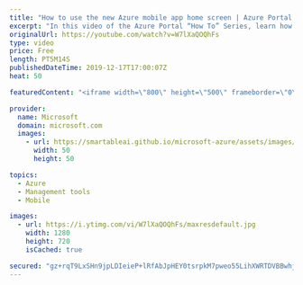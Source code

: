 ```yaml
---
title: "How to use the new Azure mobile app home screen | Azure Portal Series"
excerpt: "In this video of the Azure Portal “How To” Series, learn how to use the new Azure mobile app home screen to manage and monitor your resources on the go.   Try out these features in the Azure portal: https://portal.azure.com  Keep connected on Twitter: https://twitter.com/AzurePortal   And make sure to"
originalUrl: https://youtube.com/watch?v=W7lXaQOQhFs
type: video
price: Free
length: PT5M14S
publishedDateTime: 2019-12-17T17:00:07Z
heat: 50

featuredContent: "<iframe width=\"800\" height=\"500\" frameborder=\"0\" src=\"https://www.youtube.com/embed/W7lXaQOQhFs\" allow=\"accelerometer; autoplay; encrypted-media; gyroscope; picture-in-picture\" allowfullscreen></iframe>"

provider:
  name: Microsoft
  domain: microsoft.com
  images:
    - url: https://smartableai.github.io/microsoft-azure/assets/images/organizations/microsoft.com-50x50.jpg
      width: 50
      height: 50

topics:
  - Azure
  - Management tools
  - Mobile

images:
  - url: https://i.ytimg.com/vi/W7lXaQOQhFs/maxresdefault.jpg
    width: 1280
    height: 720
    isCached: true

secured: "gz+rqT9LxSHn9jpLDIeieP+lRfAbJpHEY0tsrpkM7pweo55LihXWRTDVBBwhjtWKtWds8yd9fPfsyPwYiKY/ormmSLkAV6xnZ25HP4fVlFpmtb3mA7coWRSn0ySRZus5PrfoHP2gxuuecYucEKNvKItKxnRgQItpRU1SvP6ICG3E+5uce1kBzRvDBMuXaT/AUYB53X5fFPTc0Gj/959Kf7x30UjdTTo9vKLGNcb78+QlOD2ebZPBNngt8NUhqWj4LMow6TPgbFwYALxmd8w8yYYS5BOX4UhlqAEda1KYkutkXpRM8SvJ8fA3P1dlGie+dEJ+pxCPsf0STHfa7Q/LfJdKOWHb5311WXGoKRJvAzkXKYkHaClGwBSS+SxnylqF//7XNZR4ISsrgF1odwQRCR7BsUrjDRUOXTXbgtd/X/w=;4tH/HjNym57iwtLRyDfxZQ=="
---
```


